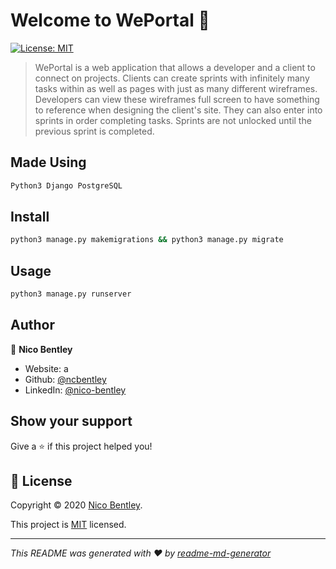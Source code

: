 # Welcome to WePortal 👋
[![License: MIT](https://img.shields.io/badge/License-MIT-yellow.svg)](https://opensource.org/licenses/MIT)

> WePortal is a web application that allows a developer and a client to connect on projects. Clients can create sprints with infinitely many tasks within as well as pages with just as many different wireframes. Developers can view these wireframes full screen to have something to reference when designing the client's site. They can also enter into sprints in order completing tasks. Sprints are not unlocked until the previous sprint is completed.

## Made Using

```sh
Python3 Django PostgreSQL
```

## Install

```sh
python3 manage.py makemigrations && python3 manage.py migrate
```

## Usage

```sh
python3 manage.py runserver
```

## Author

👤 **Nico Bentley**

* Website: a
* Github: [@ncbentley](https://github.com/ncbentley)
* LinkedIn: [@nico-bentley](https://linkedin.com/in/nico-bentley)

## Show your support

Give a ⭐️ if this project helped you!


## 📝 License

Copyright © 2020 [Nico Bentley](https://github.com/ncbentley4).

This project is [MIT](https://opensource.org/licenses/MIT) licensed.

***
_This README was generated with ❤️ by [readme-md-generator](https://github.com/kefranabg/readme-md-generator)_